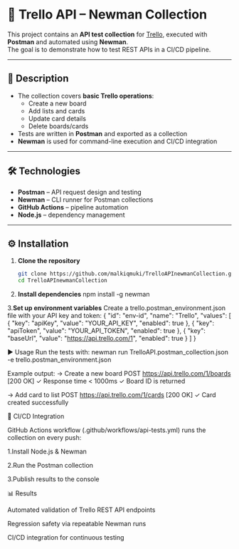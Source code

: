 # 📌 Trello API – Newman Collection

This project contains an **API test collection** for [Trello](https://developer.atlassian.com/cloud/trello/rest/), executed with **Postman** and automated using **Newman**.  
The goal is to demonstrate how to test REST APIs in a CI/CD pipeline.

---

## 📖 Description
- The collection covers **basic Trello operations**:
  - Create a new board
  - Add lists and cards
  - Update card details
  - Delete boards/cards
- Tests are written in **Postman** and exported as a collection  
- **Newman** is used for command-line execution and CI/CD integration  

---

## 🛠️ Technologies
- **Postman** – API request design and testing  
- **Newman** – CLI runner for Postman collections  
- **GitHub Actions** – pipeline automation  
- **Node.js** – dependency management  

---

## ⚙️ Installation
1. **Clone the repository**  
   ```bash
   git clone https://github.com/malkiqmuki/TrelloAPInewmanCollection.git
   cd TrelloAPInewmanCollection

2. **Install dependencies**
   npm install -g newman

3.**Set up environment variables**
Create a trello.postman_environment.json file with your API key and token:
{
  "id": "env-id",
  "name": "Trello",
  "values": [
    { "key": "apiKey", "value": "YOUR_API_KEY", "enabled": true },
    { "key": "apiToken", "value": "YOUR_API_TOKEN", "enabled": true },
    { "key": "baseUrl", "value": "https://api.trello.com/1", "enabled": true }
  ]
}

▶️ Usage
Run the tests with:
newman run TrelloAPI.postman_collection.json -e trello.postman_environment.json

Example output:
→ Create a new board
  POST https://api.trello.com/1/boards [200 OK]
  ✓ Response time < 1000ms
  ✓ Board ID is returned

→ Add card to list
  POST https://api.trello.com/1/cards [200 OK]
  ✓ Card created successfully

🔄 CI/CD Integration

GitHub Actions workflow (.github/workflows/api-tests.yml) runs the collection on every push:

1.Install Node.js & Newman

2.Run the Postman collection

3.Publish results to the console

📊 Results

Automated validation of Trello REST API endpoints

Regression safety via repeatable Newman runs

CI/CD integration for continuous testing
